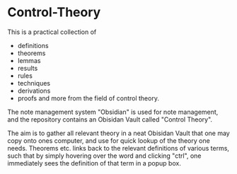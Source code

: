 # Control-Theory
This is a practical collection of 
- definitions
- theorems
- lemmas
- results
- rules
- techniques
- derivations
- proofs
and more from the field of control theory.

The note management system "Obsidian" is used for note management, and the repository contains an Obisidan Vault called "Control Theory".

The aim is to gather all relevant theory in a neat Obisidan Vault that one may copy onto ones computer, and use for quick lookup of the theory one needs.
Theorems etc. links back to the relevant definitions of various terms, such that by simply hovering over the word and clicking "ctrl", one immediately sees the definition of that term in a popup box.

